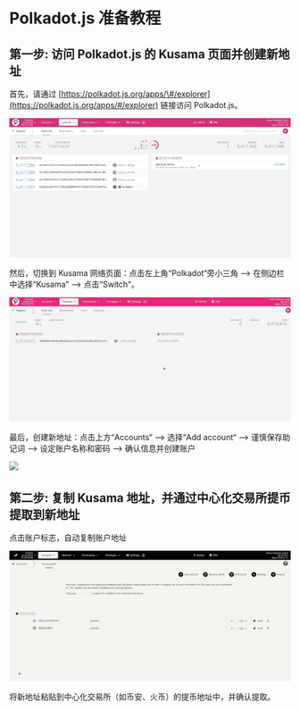 # Polkadot.js 准备教程

## 第一步: 访问 Polkadot.js 的 Kusama 页面并创建新地址 <a id="step-1-access-to-polkadot-js-kusama-page"></a>

首先，请通过 [https://polkadot.js.org/apps/\#/explorer](https://polkadot.js.org/apps/#/explorer) 链接访问 Polkadot.js。 

![](../../../.gitbook/assets/image%20%2869%29%20%282%29.png)

然后，切换到 Kusama 网络页面：点击左上角“Polkadot“旁小三角 —&gt; 在侧边栏中选择“Kusama” —&gt; 点击“Switch"。

![](../../../.gitbook/assets/polkadotjs1%20%282%29.gif)

最后，创建新地址：点击上方“Accounts“ —&gt; 选择“Add account“ —&gt; 谨慎保存助记词 —&gt; 设定账户名称和密码 —&gt; 确认信息并创建账户

![](../../../.gitbook/assets/polkadotjs3%20%281%29%20%281%29.gif)

## 第二步: 复制 Kusama 地址，并通过中心化交易所提币提取到新地址 <a id="step-1-access-to-polkadot-js-kusama-page"></a>

点击账户标志，自动复制账户地址

![](../../../.gitbook/assets/polkadotjs4.gif)

将新地址粘贴到中心化交易所（如币安、火币）的提币地址中，并确认提取。

